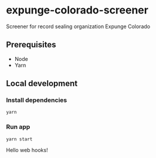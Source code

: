 # expunge-colorado-screener
Screener for record sealing organization Expunge Colorado

## Prerequisites
- Node
- Yarn

## Local development
### Install dependencies
`yarn`

### Run app
`yarn start`

Hello web hooks!
